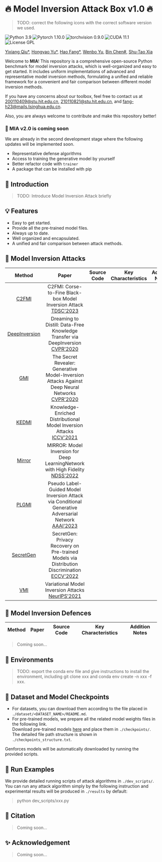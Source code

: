 # :fire: Model Inversion Attack Box v1.0 :fire:
> TODO: correct the following icons with the correct software version we used.

![Python 3.9](https://img.shields.io/badge/python-3.9-DodgerBlue.svg?style=plastic)
![Pytorch 1.10.0](https://img.shields.io/badge/pytorch-1.10.0-DodgerBlue.svg?style=plastic)
![torchvision 0.9.0](https://img.shields.io/badge/torchvision-0.9.0-DodgerBlue.svg?style=plastic)
![CUDA 11.1](https://img.shields.io/badge/cuda-11.1-DodgerBlue.svg?style=plastic)
![License GPL](https://img.shields.io/badge/license-GPL-DodgerBlue.svg?style=plastic)

[Yixiang Qiu*](https://github.com/final-solution), 
[Hongyao Yu*](https://github.com/Chrisqcwx),
[Hao Fang*](https://github.com/ffhibnese),
[Wenbo Yu](https://github.com/cswbyu),
[Bin Chen#](https://github.com/BinChen2021),
[Shu-Tao Xia](https://www.sigs.tsinghua.edu.cn/xst/main.htm)
 
Welcome to **MIA**! This repository is a comprehensive open-source Python benchmark for model inversion attacks, which is well-organized and easy to get started. It includes uniform implementations of advanced and representative model inversion methods, formulating a unified and reliable framework for a convenient and fair comparison between different model inversion methods.


If you have any concerns about our toolbox, feel free to contact us at 200110409@stu.hit.edu.cn, 210110821@stu.hit.edu.cn, and fang-h23@mails.tsinghua.edu.cn.

Also, you are always welcome to contribute and make this repository better! 


### :construction: MIA v2.0 is coming soon
We are already in the second development stage where the following updates will be implemented soon.
- Representative defense algorithms
- Access to training the generative model by yourself
- Better refactor code with `trainer`
- A package that can be installed with pip

## :rocket: Introduction

> TODO: Introduce Model Inversion Attack briefly

## :bulb: Features
- Easy to get started.
- Provide all the pre-trained model files.
- Always up to date.
- Well organized and encapsulated.
- A unified and fair comparison between attack methods.

## :memo: Model Inversion Attacks

|Method|Paper|Source Code|Key Characteristics|Addition Notes|
|:-:|:-:|:-:|:-:|:-:|
|[C2FMI](./src/modelinversion/attack/C2FMI/)|C2FMI: Corse-to-Fine Black-box Model Inversion Attack [TDSC'2023](https://ieeexplore.ieee.org/abstract/document/10148574)||||
|[DeepInversion](./src/modelinversion/attack/DeepInversion/)| Dreaming to Distill: Data-Free Knowledge Transfer via DeepInversion [CVPR'2020](https://openaccess.thecvf.com/content_CVPR_2020/html/Yin_Dreaming_to_Distill_Data-Free_Knowledge_Transfer_via_DeepInversion_CVPR_2020_paper.html)||||
|[GMI](./src/modelinversion/attack/GMI/)| The Secret Revealer: Generative Model-Inversion Attacks Against Deep Neural Networks [CVPR'2020](https://openaccess.thecvf.com/content_CVPR_2020/html/Zhang_The_Secret_Revealer_Generative_Model-Inversion_Attacks_Against_Deep_Neural_Networks_CVPR_2020_paper.html)||||
|[KEDMI](./src/modelinversion/attack/KEDMI/)|Knowledge-Enriched Distributional Model Inversion Attacks [ICCV'2021](https://openaccess.thecvf.com/content/ICCV2021/html/Chen_Knowledge-Enriched_Distributional_Model_Inversion_Attacks_ICCV_2021_paper.html)||||
|[Mirror](./src/modelinversion/attack/Mirror/)|MIRROR: Model Inversion for Deep LearningNetwork with High Fidelity [NDSS'2022](https://www.ndss-symposium.org/ndss-paper/auto-draft-203/)||||
|[PLGMI](./src/modelinversion/attack/PLGMI/)|Pseudo Label-Guided Model Inversion Attack via Conditional Generative Adversarial Network [AAAI'2023](https://ojs.aaai.org/index.php/AAAI/article/view/25442)||||
|[SecretGen](./src/modelinversion/attack/SecretGen/)|SecretGen: Privacy Recovery on Pre-trained Models via Distribution Discrimination [ECCV'2022](https://link.springer.com/chapter/10.1007/978-3-031-20065-6_9#Abs1)||||
|[VMI](./src/modelinversion/attack/VMI/)|Variational Model Inversion Attacks [NeurIPS'2021](https://proceedings.neurips.cc/paper/2021/hash/50a074e6a8da4662ae0a29edde722179-Abstract.html)||||

## :memo: Model Inversion Defences

|Method|Paper|Source Code|Key Characteristics|Addition Notes|
|:-:|:-:|:-:|:-:|:-:|

> Coming soon...

## :wrench: Environments

> TODO: export the conda env file and give instructions to install the environment, including git clone xxx and conda env create -n xxx -f xxx.

## :page_facing_up: Dataset and Model Checkpoints
- For datasets, you can download them according to the file placed in `./dataset/<DATASET_NAME>/README.md`.
- For pre-trained models, we prepare all the related model weights files in the following link.   
Download pre-trained models [here](https://drive.google.com/drive/folders/1ko8zAK1j9lTSF8FMvacO8mCKHY9evG9L) and place them in `./checkpoints/`. The detailed file path structure is shown in `./checkpoints_structure.txt`.

Genforces models will be automatically downloaded by running the provided scripts.

## :racehorse: Run Examples
We provide detailed running scripts of attack algorithms in `./dev_scripts/`.
You can run any attack algorithm simply by the following instruction and experimental results will be produced in `./results` by default:
> python dev_scripts/xxx.py


## 📔 Citation
> Coming soon...

## :sparkles: Acknowledgement
> Coming soon...
